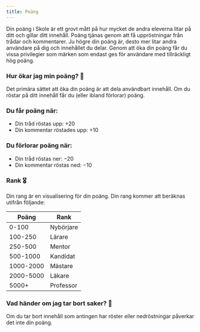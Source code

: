 ```yaml
---
title: Poäng
---
```


Din poäng i Skole är ett grovt mått på hur mycket de andra eleverna litar på ditt och gillar ditt innehåll. Poäng tjänas genom att få uppröstningar från trådar och kommentarer. Ju högre din poäng är, desto mer litar andra användare på dig och innehållet du delar. Genom att öka din poäng får du vissa privilegier som märken som endast ges för användare med tillräckligt hög poäng.

### Hur ökar jag min poäng? 🤔

Det primära sättet att öka din poäng är att dela användbart innehåll. Om du röstar på ditt innehåll får du (eller ibland förlorar) poäng.

### Du får poäng när:

- Din tråd röstas upp: +20
- Din kommentar röstades upp: +10

### Du förlorar poäng när:

- Din tråd röstas ner: −20
- Din kommentar röstas ned: −10

### Rank 🎖️

Din rang är en visualisering för din poäng. Din rang kommer att beräknas utifrån följande:

| Poäng     | Rank      |
| --------- | --------- |
| 0-100     | Nybörjare |
| 100-250   | Lärare    |
| 250-500   | Mentor    |
| 500-1000  | Kandidat  |
| 1000-2000 | Mästare   |
| 2000-5000 | Läkare    |
| 5000+     | Professor |

### Vad händer om jag tar bort saker? 🧐

Om du tar bort innehåll som antingen har röster eller nedröstningar påverkar det inte din poäng.
